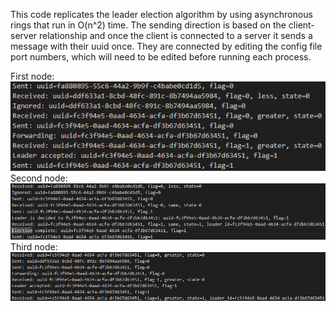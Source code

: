This code replicates the leader election algorithm by using asynchronous rings that run in O(n^2) time. The sending direction is based on the client-server relationship and once the client is connected to a server it sends a message with their uuid once. They are connected by editing the config file port numbers, which will need to be edited before running each process.

First node:
![alt text](image.png)
Second node:
![alt text](image-1.png)
Third node:
![alt text](image-2.png)
